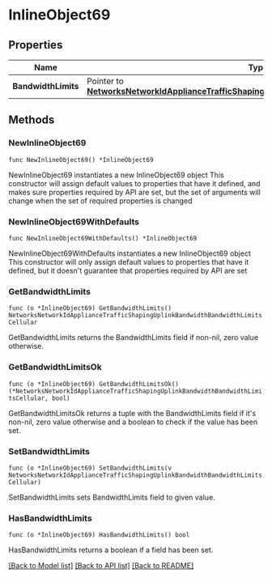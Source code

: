 # InlineObject69

## Properties

Name | Type | Description | Notes
------------ | ------------- | ------------- | -------------
**BandwidthLimits** | Pointer to [**NetworksNetworkIdApplianceTrafficShapingUplinkBandwidthBandwidthLimitsCellular**](NetworksNetworkIdApplianceTrafficShapingUplinkBandwidthBandwidthLimitsCellular.md) |  | [optional] 

## Methods

### NewInlineObject69

`func NewInlineObject69() *InlineObject69`

NewInlineObject69 instantiates a new InlineObject69 object
This constructor will assign default values to properties that have it defined,
and makes sure properties required by API are set, but the set of arguments
will change when the set of required properties is changed

### NewInlineObject69WithDefaults

`func NewInlineObject69WithDefaults() *InlineObject69`

NewInlineObject69WithDefaults instantiates a new InlineObject69 object
This constructor will only assign default values to properties that have it defined,
but it doesn't guarantee that properties required by API are set

### GetBandwidthLimits

`func (o *InlineObject69) GetBandwidthLimits() NetworksNetworkIdApplianceTrafficShapingUplinkBandwidthBandwidthLimitsCellular`

GetBandwidthLimits returns the BandwidthLimits field if non-nil, zero value otherwise.

### GetBandwidthLimitsOk

`func (o *InlineObject69) GetBandwidthLimitsOk() (*NetworksNetworkIdApplianceTrafficShapingUplinkBandwidthBandwidthLimitsCellular, bool)`

GetBandwidthLimitsOk returns a tuple with the BandwidthLimits field if it's non-nil, zero value otherwise
and a boolean to check if the value has been set.

### SetBandwidthLimits

`func (o *InlineObject69) SetBandwidthLimits(v NetworksNetworkIdApplianceTrafficShapingUplinkBandwidthBandwidthLimitsCellular)`

SetBandwidthLimits sets BandwidthLimits field to given value.

### HasBandwidthLimits

`func (o *InlineObject69) HasBandwidthLimits() bool`

HasBandwidthLimits returns a boolean if a field has been set.


[[Back to Model list]](../README.md#documentation-for-models) [[Back to API list]](../README.md#documentation-for-api-endpoints) [[Back to README]](../README.md)


